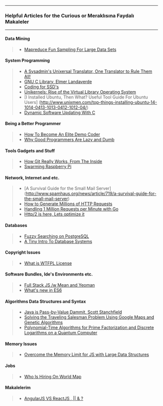--------------------------------
### Helpful Articles for the Curious or Meraklısına Faydalı Makaleler
--------------------------------

#### Data Mining
> * [Mapreduce Fun Sampling For Large Data Sets](http://engineering.bloomreach.com/mapreduce-fun-sampling-for-large-data-set/)

#### System Programming
> * [A Sysadmin's Unixersal Translator, One Translator to Rule Them All!](http://bhami.com/rosetta.html)
> * [GNU C Library, Elmer Landaverde](http://elmerland.com/gnu_manual.html)
> * [Coding for SSD's](http://codecapsule.com/2014/02/12/coding-for-ssds-part-1-introduction-and-table-of-contents/)
> * [Unikernels: Rise of the Virtual Library Operating System](http://queue.acm.org/detail.cfm?id=2566628)
> * [I Installed Ubuntu, Then What?  Useful Tool Guide For Ubuntu Users] (http://www.unixmen.com/top-things-installing-ubuntu-14-1014-0413-1013-0412-1012-04/)
> * [Dynamic Software Updating With C](http://www.cs.umd.edu/~mwh/papers/kitsune-journal.pdf)

#### Being a Better Programmer
> * [How To Become An Elite Demo Coder](http://blog.kebby.org/?p=47) 
> * [Why Good Programmers Are Lazy and Dumb](http://blogoscoped.com/archive/2005-08-24-n14.html)

#### Tools Gadgets and Stuff
> * [How Git Really Works, From The Inside](https://codewords.recurse.com/issues/two/git-from-the-inside-out)
> * [Swarming Raspberry Pi](http://matthewkwilliams.com/index.php/2015/03/21/swarming-raspberry-pi-part-1/)

#### Network, Internet and etc.
> * [A Survival Guide for the Small Mail Server] (http://www.spamhaus.org/news/article/719/a-survival-guide-for-the-small-mail-server)
> * [How to Generate Millions of HTTP Requests](http://dak1n1.com/blog/14-http-load-generate)
> * [Handling 1 Million Requests per Minute with Go](http://marcio.io/2015/07/handling-1-million-requests-per-minute-with-golang/)
> * [Http/2 is here, Lets optimize it](https://docs.google.com/presentation/d/1r7QXGYOLCh4fcUq0jDdDwKJWNqWK1o4xMtYpKZCJYjM/present?slide=id.p19)

#### Databases 
> * [Fuzzy Searching on PostgreSQL](http://bartlettpublishing.com/site/bartpub/blog/3/entry/350)
> * [A Tiny Intro To Database Systems](http://blog.dancrisan.com/a-tiny-intro-to-database-systems)

#### Copyright Issues
> * [What is WTFPL License](http://en.wikipedia.org/wiki/WTFPL)

#### Software Bundles, Ide's Environments etc.
> * [Full Stack JS /w Mean and Yeoman](http://addyosmani.com/blog/full-stack-javascript-with-mean-and-yeoman/)
> * [What's new in ES6](http://justicen.com/#/posts/74046fea9a4c61477db9)
#### Algorithms Data Structures and Syntax
> * [Java is Pass-by-Value Dammit, Scott Stanchfield](http://javadude.com/articles/passbyvalue.htm)
> * [Solving the Traveling Salesman Problem Using Google Maps and Genetic Algorithms](http://www.theprojectspot.com/tutorial-post/solving-traveling-salesman-problem-using-google-maps-and-genetic-algorithms/9)
> * [Polynomial-Time Algorithms for Prime Factorization and Discrete Logarithms on a Quantum Computer](http://en.wikipedia.org/wiki/Shor%27s_algorithm)

#### Memory Issues
> * [Overcome the Memory Limit for JS with Large Data Structures](http://chethiya.github.io/lds.html)

#### Jobs
> * [Who Is Hiring On World Map](http://whoishiring.it/)

#### Makalelerim
> * [AngularJS VS ReactJS , || & ?](http://www.batunet.com/angularjs-vs-reactjs-popular-ui-javascript-frameworks/)
